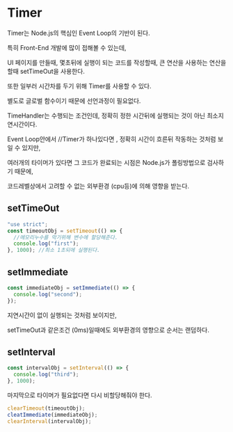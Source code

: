 # Timer

Timer는 Node.js의 핵심인 Event Loop의 기반이 된다. 

특히 Front-End 개발에 많이 접해볼 수 있는데, 

UI 페이지를 만들때, 몇초뒤에 실행이 되는 코드를 작성할때, 큰 연산을 사용하는 연산을 할때 setTimeOut을 사용한다.

또한 일부러 시간차를 두기 위해 Timer를 사용할 수 있다.



별도로 글로벌 함수이기 때문에 선언과정이 필요없다.



TimeHandler는 수행되는 조건인데, 정확히 정한 시간뒤에 실행되는 것이 아닌 최소지연시간이다.

Event Loop안에서 //Timer가 하나있다면 , 정확히 시간이 흐른뒤 작동하는 것처럼 보일 수 있지만,

여러개의 타이머가 있다면 그 코드가 완료되는 시점은 Node.js가 폴링방법으로 검사하기 때문에,

코드레벨상에서 고려할 수 없는 외부환경 \(cpu등\)에 의해 영향을 받는다.

## setTimeOut

```javascript
"use strict";
const timeoutObj = setTimeout(() => {
  //메모리누수를 막기위해 변수에 할당해준다.
  console.log("first");
}, 1000); //최소 1초되에 실행된다.
```

## setImmediate

```javascript
const immediateObj = setImmediate(() => {
  console.log("second");
});
```

지연시간이 없이 실행되는 것처럼 보이지만,

setTimeOut과 같은조건 \(0ms\)일때에도 외부환경의 영향으로 순서는 랜덤하다.

## setInterval

```javascript
const intervalObj = setInterval(() => {
  console.log("third");
}, 1000);
```



마지막으로 타이머가 필요없다면 다시 비할당해줘야 한다.

```javascript
clearTimeout(timeoutObj);
cleatImmediate(immediateObj);
clearInterval(intervalObj);
```

